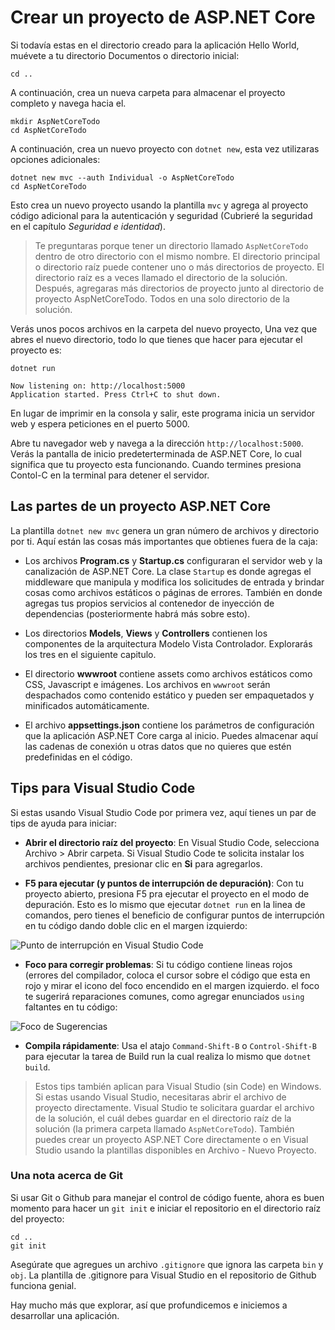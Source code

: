 # Crear un proyecto de ASP.NET Core
Si todavía estas en el directorio creado para la aplicación Hello World, muévete a tu directorio Documentos o directorio inicial:

```text
cd ..
```

A continuación, crea un nueva carpeta para almacenar el proyecto completo y navega hacia el.

```text
mkdir AspNetCoreTodo
cd AspNetCoreTodo
```

A continuación, crea un nuevo proyecto con `dotnet new`, esta vez utilizaras opciones adicionales:

```text
dotnet new mvc --auth Individual -o AspNetCoreTodo
cd AspNetCoreTodo
```

Esto crea un nuevo proyecto usando la plantilla `mvc` y agrega al proyecto código adicional para la autenticación y seguridad (Cubrieré la seguridad en el capítulo _Seguridad e identidad_).

> Te preguntaras porque tener un directorio llamado `AspNetCoreTodo` dentro de otro directorio con el mismo nombre. El directorio principal o directorio raíz puede contener uno o más directorios de proyecto. El directorio raíz es a veces llamado el directorio de la solución. Después, agregaras más directorios de proyecto junto al directorio de proyecto AspNetCoreTodo. Todos en una solo directorio de la solución.

Verás unos pocos archivos en la carpeta del nuevo proyecto, Una vez que abres el nuevo directorio, todo lo que tienes que hacer para ejecutar el proyecto es:

```text
dotnet run

Now listening on: http://localhost:5000
Application started. Press Ctrl+C to shut down.
```

En lugar de imprimir en la consola y salir, este programa inicia un servidor web y espera peticiones en el puerto 5000.

Abre tu navegador web y navega a la dirección `http://localhost:5000`. Verás la pantalla de inicio predeterterminada de ASP.NET Core, lo cual significa que tu proyecto esta funcionando. Cuando termines presiona Contol-C en la terminal para detener el servidor.

## Las partes de un proyecto ASP.NET Core
La plantilla `dotnet new mvc` genera un gran número de archivos y directorio por ti. Aquí están las cosas más importantes que obtienes fuera de la caja:

* Los archivos **Program.cs** y **Startup.cs** configuraran el servidor web y la canalización de ASP.NET Core. La clase `Startup` es donde agregas el middleware que manipula y modifica los solicitudes de entrada y brindar cosas como archivos estáticos o páginas de errores. También en donde agregas tus propios servicios al contenedor de inyección de dependencias (posteriormente habrá más sobre esto).

* Los directorios **Models**, **Views** y **Controllers** contienen los componentes de la arquitectura Modelo Vista Controlador. Explorarás los tres en el siguiente capitulo.

* El directorio **wwwroot** contiene assets como archivos estáticos como CSS, Javascript e imágenes. Los archivos en `wwwroot` serán despachados como contenido estático y pueden ser empaquetados y minificados automáticamente.

* El archivo **appsettings.json** contiene los parámetros de configuración que la aplicación ASP.NET Core carga al inicio. Puedes almacenar aquí las cadenas de conexión u otras datos que no quieres que estén predefinidas en el código.

## Tips para Visual Studio Code

Si estas usando Visual Studio Code por primera vez, aquí tienes un par de tips de ayuda para iniciar:

* **Abrir el directorio raíz del proyecto**: En Visual Studio Code, selecciona Archivo > Abrir carpeta. Si Visual Studio Code te solicita instalar los archivos pendientes, presionar clic en **Si** para agregarlos.

* **F5 para ejecutar (y puntos de interrupción de depuración)**: Con tu proyecto abierto, presiona F5 pra ejecutar el proyecto en el modo de depuración. Esto es lo mismo que ejecutar `dotnet run` en la linea de comandos, pero tienes el beneficio de configurar puntos de interrupción en tu código dando doble clic en el margen izquierdo:

![Punto de interrupción en Visual Studio Code](breakpoint.png)

* **Foco para corregir problemas**: Si tu código contiene lineas rojos (errores del compilador, coloca el cursor sobre el código que esta en rojo y mirar el icono del foco encendido en el margen izquierdo. el foco te sugerirá reparaciones comunes, como agregar enunciados `using` faltantes en tu código:

![Foco de Sugerencias ](lightbulb.png)

* **Compila rápidamente**: Usa el atajo `Command-Shift-B` o `Control-Shift-B` para ejecutar la tarea de Build run la cual realiza lo mismo que `dotnet build`.

> Estos tips también aplican para Visual Studio (sin Code) en Windows. Si estas usando Visual Studio, necesitaras abrir el archivo de proyecto directamente. Visual Studio te solicitara guardar el archivo de la solución, el cuál debes guardar en el directorio raíz de la solución (la primera carpeta llamado `AspNetCoreTodo`). También puedes crear un proyecto ASP.NET Core directamente o en Visual Studio usando la plantillas disponibles en Archivo - Nuevo Proyecto.

### Una nota acerca de Git

Si usar Git o Github para manejar el control de código fuente, ahora es buen momento para hacer un `git init` e iniciar el repositorio en el directorio raíz del proyecto:

```text
cd ..
git init
```

Asegúrate que agregues un archivo `.gitignore` que ignora las carpeta `bin` y `obj`. La plantilla de .gitignore para Visual Studio en el repositorio de Github funciona genial.

Hay mucho más que explorar, así que profundicemos e iniciemos a desarrollar una aplicación.
